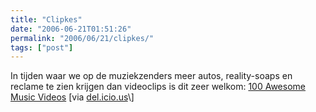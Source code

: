 ```yaml
---
title: "Clipkes"
date: "2006-06-21T01:51:26"
permalink: "2006/06/21/clipkes/"
tags: ["post"]
---
```

In tijden waar we op de muziekzenders meer autos, reality-soaps en reclame te zien krijgen dan videoclips is dit zeer welkom: [100 Awesome Music Videos](http://www.pitchforkmedia.com/article/feature/36588/Staff_List_100_Awesome_Music_Videos "/feature/36588/Staff_List_100_Awesome_Music_Videos") \[via [del.icio.us](http://del.icio.us/ "http://del.icio.us/")\]
